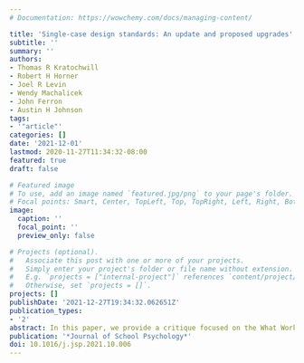 ```yaml
---
# Documentation: https://wowchemy.com/docs/managing-content/

title: 'Single-case design standards: An update and proposed upgrades'
subtitle: ''
summary: ''
authors:
- Thomas R Kratochwill
- Robert H Horner
- Joel R Levin
- Wendy Machalicek
- John Ferron
- Austin H Johnson
tags:
- '"article"'
categories: []
date: '2021-12-01'
lastmod: 2020-11-27T11:34:32-08:00
featured: true
draft: false

# Featured image
# To use, add an image named `featured.jpg/png` to your page's folder.
# Focal points: Smart, Center, TopLeft, Top, TopRight, Left, Right, BottomLeft, Bottom, BottomRight.
image:
  caption: ''
  focal_point: ''
  preview_only: false

# Projects (optional).
#   Associate this post with one or more of your projects.
#   Simply enter your project's folder or file name without extension.
#   E.g. `projects = ["internal-project"]` references `content/project/deep-learning/index.md`.
#   Otherwise, set `projects = []`.
projects: []
publishDate: '2021-12-27T19:34:32.062651Z'
publication_types:
- '2'
abstract: In this paper, we provide a critique focused on the What Works Clearinghouse (WWC) Standards for Single-Case Research Design (Standards 4.1). Specifically, we (a) recommend the use of visual-analysis to verify a single-case intervention study's design standards and to examine the study's operational issues, (b) identify limitations of the design-comparable effect-size measure and discuss related statistical matters, (c) review the applicability and practicality of Standards 4.1 to single-case designs (SCDs), and (d) recommend inclusion of content pertaining to diversity, equity, and inclusion in future standards. Within the historical context of the WWC Pilot Standards for Single-Case Design (1.0), we suggest that Standards 4.1 may best serve as standards for meta-analyses of SCDs but will need to make clear distinctions among the various types of SCD studies that are included in any research synthesis. In this regard, we argue for transparency in SCD studies that meet design standards and those that do not meet design standards in any meta-analysis emanating from the WWC. The intent of these recommendations is to advance the science of SCD research both in research synthesis and in promoting evidence-based practices.
publication: '*Journal of School Psychology*'
doi: 10.1016/j.jsp.2021.10.006
---
```

